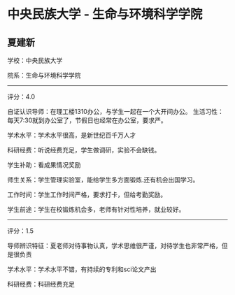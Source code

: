 # 中央民族大学 - 生命与环境科学学院

## 夏建新

学校：中央民族大学

院系：生命与环境科学学院

* * *

评分：4.0

自证认识导师：在理工楼1310办公，与学生一起在一个大开间办公。
生活习性：每天7:30就到办公室了，节假日也经常在办公室，要求严。

学术水平：学术水平很高，是新世纪百千万人才

科研经费：听说经费充足，学生做调研，实验不会缺钱。

学生补助：看成果情况奖励

师生关系：学生管理实验室，能给学生多方面锻炼.还有机会出国学习。

工作时间：学生工作时间严格，要求打卡，但给考勤奖励。

学生前途：学生在校锻炼机会多，老师有针对性培养，就业较好。

* * *

评分：1.5

导师辨识特征：夏老师对待事物认真，学术思维很严谨，对待学生也非常严格，但是很负责

学术水平：学术水平不错，有持续的专利和sci论文产出

科研经费：科研经费充足